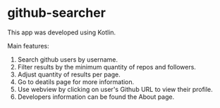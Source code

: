 # github-searcher

This app was developed using Kotlin.

Main features:

1. Search github users by username.
2. Filter results by the minimum quantity of repos and followers.
3. Adjust quantity of results per page.
4. Go to deatils page for more information.
5. Use webview by clicking on user's Github URL to view their profile.
6. Developers information can be found the About page.
